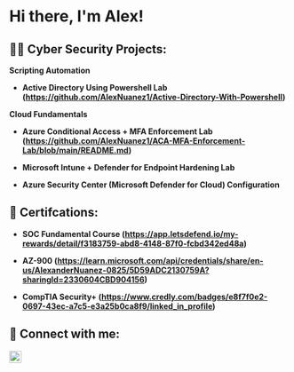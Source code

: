 <h1> Hi there, I'm  Alex! </h1>
  
<h2> 👨‍💻 Cyber Security Projects:</h2>

<b> Scripting Automation <b>
  -  <b> Active Directory Using Powershell Lab <b> (https://github.com/AlexNuanez1/Active-Directory-With-Powershell)

<b> Cloud Fundamentals <b>
  - <b> Azure Conditional Access + MFA Enforcement Lab <b> (https://github.com/AlexNuanez1/ACA-MFA-Enforcement-Lab/blob/main/README.md)

  - <b> Microsoft Intune + Defender for Endpoint Hardening Lab <b>

  - <b> Azure Security Center (Microsoft Defender for Cloud) Configuration <b>
 
<h2> 📝 Certifcations: </h2>

-  <b> SOC Fundamental Course</b> (https://app.letsdefend.io/my-rewards/detail/f3183759-abd8-4148-87f0-fcbd342ed48a)

-  <b> AZ-900 </b> (https://learn.microsoft.com/api/credentials/share/en-us/AlexanderNuanez-0825/5D59ADC2130759A?sharingId=2330604CBD904156)

-  <b> CompTIA Security+ </b> (https://www.credly.com/badges/e8f7f0e2-0697-43ec-a7c5-e3a25b0ca8f9/linked_in_profile)


<h2> 🤳 Connect with me:</h2>


[<img align="left" alt="JoshMadakor | LinkedIn" width="22px" src="https://cdn.jsdelivr.net/npm/simple-icons@v3/icons/linkedin.svg" />][linkedin]



[linkedin]: https://www.linkedin.com/in/alexnuanez/
